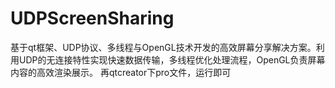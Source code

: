 # UDPScreenSharing
基于qt框架、UDP协议、多线程与OpenGL技术开发的高效屏幕分享解决方案。利用UDP的无连接特性实现快速数据传输，多线程优化处理流程，OpenGL负责屏幕内容的高效渲染展示。
再qtcreator下pro文件，运行即可
